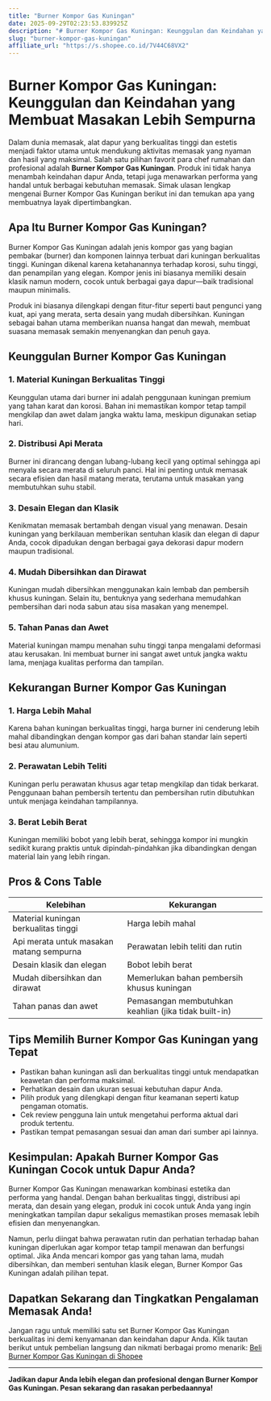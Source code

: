 ```yaml
---
title: "Burner Kompor Gas Kuningan"
date: 2025-09-29T02:23:53.839925Z
description: "# Burner Kompor Gas Kuningan: Keunggulan dan Keindahan yang Membuat Masakan Lebih Sempurna..."
slug: "burner-kompor-gas-kuningan"
affiliate_url: "https://s.shopee.co.id/7V44C68VX2"
---
```

# Burner Kompor Gas Kuningan: Keunggulan dan Keindahan yang Membuat Masakan Lebih Sempurna

Dalam dunia memasak, alat dapur yang berkualitas tinggi dan estetis menjadi faktor utama untuk mendukung aktivitas memasak yang nyaman dan hasil yang maksimal. Salah satu pilihan favorit para chef rumahan dan profesional adalah **Burner Kompor Gas Kuningan**. Produk ini tidak hanya menambah keindahan dapur Anda, tetapi juga menawarkan performa yang handal untuk berbagai kebutuhan memasak. Simak ulasan lengkap mengenai Burner Kompor Gas Kuningan berikut ini dan temukan apa yang membuatnya layak dipertimbangkan.

## Apa Itu Burner Kompor Gas Kuningan?

Burner Kompor Gas Kuningan adalah jenis kompor gas yang bagian pembakar (burner) dan komponen lainnya terbuat dari kuningan berkualitas tinggi. Kuningan dikenal karena ketahanannya terhadap korosi, suhu tinggi, dan penampilan yang elegan. Kompor jenis ini biasanya memiliki desain klasik namun modern, cocok untuk berbagai gaya dapur—baik tradisional maupun minimalis.

Produk ini biasanya dilengkapi dengan fitur-fitur seperti baut pengunci yang kuat, api yang merata, serta desain yang mudah dibersihkan. Kuningan sebagai bahan utama memberikan nuansa hangat dan mewah, membuat suasana memasak semakin menyenangkan dan penuh gaya.

## Keunggulan Burner Kompor Gas Kuningan

### 1. Material Kuningan Berkualitas Tinggi

Keunggulan utama dari burner ini adalah penggunaan kuningan premium yang tahan karat dan korosi. Bahan ini memastikan kompor tetap tampil mengkilap dan awet dalam jangka waktu lama, meskipun digunakan setiap hari.

### 2. Distribusi Api Merata

Burner ini dirancang dengan lubang-lubang kecil yang optimal sehingga api menyala secara merata di seluruh panci. Hal ini penting untuk memasak secara efisien dan hasil matang merata, terutama untuk masakan yang membutuhkan suhu stabil.

### 3. Desain Elegan dan Klasik

Kenikmatan memasak bertambah dengan visual yang menawan. Desain kuningan yang berkilauan memberikan sentuhan klasik dan elegan di dapur Anda, cocok dipadukan dengan berbagai gaya dekorasi dapur modern maupun tradisional.

### 4. Mudah Dibersihkan dan Dirawat

Kuningan mudah dibersihkan menggunakan kain lembab dan pembersih khusus kuningan. Selain itu, bentuknya yang sederhana memudahkan pembersihan dari noda sabun atau sisa masakan yang menempel.

### 5. Tahan Panas dan Awet

Material kuningan mampu menahan suhu tinggi tanpa mengalami deformasi atau kerusakan. Ini membuat burner ini sangat awet untuk jangka waktu lama, menjaga kualitas performa dan tampilan.

## Kekurangan Burner Kompor Gas Kuningan

### 1. Harga Lebih Mahal

Karena bahan kuningan berkualitas tinggi, harga burner ini cenderung lebih mahal dibandingkan dengan kompor gas dari bahan standar lain seperti besi atau alumunium.

### 2. Perawatan Lebih Teliti

Kuningan perlu perawatan khusus agar tetap mengkilap dan tidak berkarat. Penggunaan bahan pembersih tertentu dan pembersihan rutin dibutuhkan untuk menjaga keindahan tampilannya.

### 3. Berat Lebih Berat

Kuningan memiliki bobot yang lebih berat, sehingga kompor ini mungkin sedikit kurang praktis untuk dipindah-pindahkan jika dibandingkan dengan material lain yang lebih ringan.

## Pros & Cons Table

| Kelebihan                             | Kekurangan                                      |
|---------------------------------------|-------------------------------------------------|
| Material kuningan berkualitas tinggi | Harga lebih mahal                            |
| Api merata untuk masakan matang sempurna | Perawatan lebih teliti dan rutin              |
| Desain klasik dan elegan             | Bobot lebih berat                            |
| Mudah dibersihkan dan dirawat      | Memerlukan bahan pembersih khusus kuningan  |
| Tahan panas dan awet                | Pemasangan membutuhkan keahlian (jika tidak built-in)|

## Tips Memilih Burner Kompor Gas Kuningan yang Tepat

- Pastikan bahan kuningan asli dan berkualitas tinggi untuk mendapatkan keawetan dan performa maksimal.
- Perhatikan desain dan ukuran sesuai kebutuhan dapur Anda.
- Pilih produk yang dilengkapi dengan fitur keamanan seperti katup pengaman otomatis.
- Cek review pengguna lain untuk mengetahui performa aktual dari produk tertentu.
- Pastikan tempat pemasangan sesuai dan aman dari sumber api lainnya.

## Kesimpulan: Apakah Burner Kompor Gas Kuningan Cocok untuk Dapur Anda?

Burner Kompor Gas Kuningan menawarkan kombinasi estetika dan performa yang handal. Dengan bahan berkualitas tinggi, distribusi api merata, dan desain yang elegan, produk ini cocok untuk Anda yang ingin meningkatkan tampilan dapur sekaligus memastikan proses memasak lebih efisien dan menyenangkan.

Namun, perlu diingat bahwa perawatan rutin dan perhatian terhadap bahan kuningan diperlukan agar kompor tetap tampil menawan dan berfungsi optimal. Jika Anda mencari kompor gas yang tahan lama, mudah dibersihkan, dan memberi sentuhan klasik elegan, Burner Kompor Gas Kuningan adalah pilihan tepat.

## Dapatkan Sekarang dan Tingkatkan Pengalaman Memasak Anda!

Jangan ragu untuk memiliki satu set Burner Kompor Gas Kuningan berkualitas ini demi kenyamanan dan keindahan dapur Anda. Klik tautan berikut untuk pembelian langsung dan nikmati berbagai promo menarik: [Beli Burner Kompor Gas Kuningan di Shopee](https://s.shopee.co.id/7V44C68VX2)

---

**Jadikan dapur Anda lebih elegan dan profesional dengan Burner Kompor Gas Kuningan. Pesan sekarang dan rasakan perbedaannya!**